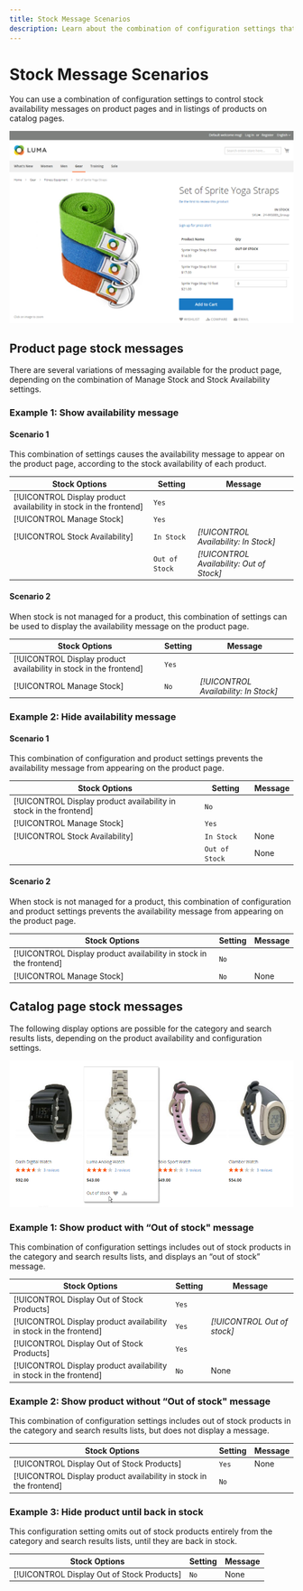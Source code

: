 ```yaml
---
title: Stock Message Scenarios
description: Learn about the combination of configuration settings that control stock availability messages on product pages and in listings of products on catalog pages.
---
```

# Stock Message Scenarios

You can use a combination of configuration settings to control stock availability messages on product pages and in listings of products on catalog pages.

![Grouped Product with “Out of Stock” Message](assets/storefront-out-of-stock-message.png)

## Product page stock messages

There are several variations of messaging available for the product page, depending on the combination of Manage Stock and Stock Availability settings.

### Example 1: Show availability message

#### Scenario 1

This combination of settings causes the availability message to appear on the product page, according to the stock availability of each product.

|Stock Options|Setting|Message|
|--|--|--|
| [!UICONTROL Display product availability in stock in the frontend] | `Yes` | |
| [!UICONTROL Manage Stock] | `Yes` | |
| [!UICONTROL Stock Availability] | `In Stock` | _[!UICONTROL Availability: In Stock]_|
| | `Out of Stock` | _[!UICONTROL Availability: Out of Stock]_ |

#### Scenario 2

When stock is not managed for a product, this combination of settings can be used to display the availability message on the product page.

|Stock Options|Setting|Message|
|--|--|--|
| [!UICONTROL Display product availability in stock in the frontend] | `Yes` |  |
| [!UICONTROL Manage Stock] | `No` | _[!UICONTROL Availability: In Stock]_ |

### Example 2: Hide availability message

#### Scenario 1

This combination of configuration and product settings prevents the availability message from appearing on the product page.

|Stock Options|Setting|Message|
|--|--|--|
| [!UICONTROL Display product availability in stock in the frontend] | `No` |  |
| [!UICONTROL Manage Stock] | `Yes` |  |
| [!UICONTROL Stock Availability] | `In Stock` | None |
|  | `Out of Stock` | None |

#### Scenario 2

When stock is not managed for a product, this combination of configuration and product settings prevents the availability message from appearing on the product page.

|Stock Options|Setting|Message|
|--|--|--|
| [!UICONTROL Display product availability in stock in the frontend] | `No` |  |
| [!UICONTROL Manage Stock] | `No` | None |

## Catalog page stock messages

The following display options are possible for the category and search results lists, depending on the product availability and configuration settings.

![Out-of-Stock Message on Category Page](assets/storefront-out-of-stock-catalog-page.png)

### Example 1: Show product with “Out of stock" message

This combination of configuration settings includes out of stock products in the category and search results lists, and displays an “out of stock” message.

|Stock Options|Setting|Message|
|--|--|--|
| [!UICONTROL Display Out of Stock Products] | `Yes` |  |
| [!UICONTROL Display product availability in stock in the frontend] | `Yes` | _[!UICONTROL Out of stock]_ |
| [!UICONTROL Display Out of Stock Products] | `Yes` |  |
| [!UICONTROL Display product availability in stock in the frontend] | `No` | None |

### Example 2: Show product without “Out of stock" message

This combination of configuration settings includes out of stock products in the category and search results lists, but does not display a message.

|Stock Options|Setting|Message|
|--|--|--|
| [!UICONTROL Display Out of Stock Products] | `Yes` | None |
| [!UICONTROL Display product availability in stock in the frontend] | `No` |  |

### Example 3: Hide product until back in stock

This configuration setting omits out of stock products entirely from the category and search results lists, until they are back in stock.

|Stock Options|Setting|Message|
|--|--|--|
| [!UICONTROL Display Out of Stock Products] | `No` | None |
